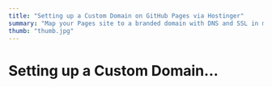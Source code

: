 ```yaml
---
title: "Setting up a Custom Domain on GitHub Pages via Hostinger"
summary: "Map your Pages site to a branded domain with DNS and SSL in minutes."
thumb: "thumb.jpg"
---
```


# Setting up a Custom Domain...


